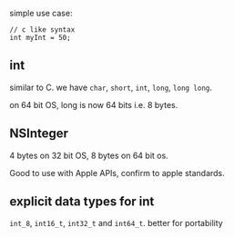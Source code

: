 

simple use case:
```objc
// c like syntax
int myInt = 50;
```

## int

similar to C.
we have `char`, `short`, `int`, `long`, `long long`.

on 64 bit OS, long is now 64 bits i.e. 8 bytes.

## NSInteger

4 bytes on 32 bit OS, 8 bytes on 64 bit os.

Good to use with Apple APIs, confirm to apple standards.

## explicit data types for int

`int_8`, `int16_t`, `int32_t` and `int64_t`.
better for portability

